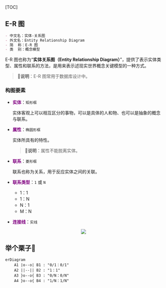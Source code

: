 <!-- @title: 【今日份学习】手把手教你画图？ -->
<!-- @date: 2021-10-29 18:13:21 -->
<!-- @author: Zhang Jinbao -->
<!-- Table of Content -->

[TOC]

## E-R 图

```markdown
- 中文名：实体-关系图
- 外文名：Entity Relationship Diagram
- 简  称：E-R 图
- 类  别：概念模型
```

E-R 图也称为“**实体关系图（Entity Relationship Diagram）**”，提供了表示实体类型、属性和联系的方法，是用来表示述现实世界概念关键模型的一种方式。

> **💬说明**：E-R 图常用于数据库设计中。

### 构图要素

- <font color="purple">**实体**</font>：`矩形框`

  实体客观上可以相互区分的事物，可以是具体的人和物、也可以是抽象的概念与联系。

- <font color="purple">**属性**</font>：`椭圆形框`

  实体所具有的特性。

  > **💬说明**：属性不能脱离实体。

- <font color="purple">**联系**</font>：`菱形框`

  联系也称为关系，用于反应实体之间的关联。

- <font color="purple">**联系类型**</font>：`1` 或 `N`

  - 1：1
  - 1：N
  - N：1
  - M：N

- <font color="purple">**连接线**</font>：`实线`

<div align="center">
<img src="https://bkimg.cdn.bcebos.com/pic/c8ea15ce36d3d539860110e43a87e950352ab0dc" name="E-R 图"/>
</div>


## 举个栗子🌰

```mermaid
erDiagram
    A1 |o--o| B1 : "0/1：0/1"
    A2 ||--|| B2 : "1：1"
    A3 }o--o{ B3 : "0/N：0/N"
    A4 }o--o{ B4 : "1/N：1/N"
```

